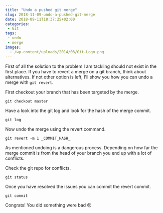 ```yaml
---
title: "Undo a pushed git merge"
slug: 2018-11-09-undo-a-pushed-git-merge
date: 2018-09-11T18:37:25+02:00
categories:
 - Git
tags:
 - undo
 - merge
images:
  - /wp-content/uploads/2014/03/Git-Logo.png
---
```


First of all the solution to the problem I am tackling should not exist in the first place. If you have to revert a merge on a git branch, think about alternatives. If not other option is left, I'll show you how you can undo a merge with `git revert`.
<!--more-->

First checkout your branch that has been targeted by the merge.

`git checkout master`

Have a look into the git log and look for the hash of the merge commit.

`git log`

Now undo the merge using the revert command.

`git revert -m 1 _COMMIT_HASH_`

As mentioned undoing is a dangerous process. Depending on how far the merge commit is from the head of your branch you end up with a lot of conflicts.

Check the git repo for conflicts.

`git status`

Once you have resolved the issues you can commit the revert commit.

`git commit`

Congrats! You did something were bad 😠